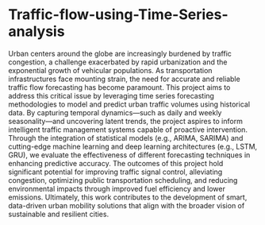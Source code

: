 # Traffic-flow-using-Time-Series-analysis
Urban centers around the globe are increasingly burdened by traffic congestion, a challenge exacerbated by rapid
urbanization and the exponential growth of vehicular populations. As transportation infrastructures face mounting
strain, the need for accurate and reliable traffic flow forecasting has become paramount. This project aims to
address this critical issue by leveraging time series forecasting methodologies to model and predict urban traffic
volumes using historical data.
By capturing temporal dynamics—such as daily and weekly seasonality—and uncovering latent trends, the
project aspires to inform intelligent traffic management systems capable of proactive intervention. Through the
integration of statistical models (e.g., ARIMA, SARIMA) and cutting-edge machine learning and deep learning
architectures (e.g., LSTM, GRU), we evaluate the effectiveness of different forecasting techniques in enhancing
predictive accuracy.
The outcomes of this project hold significant potential for improving traffic signal control, alleviating congestion,
optimizing public transportation scheduling, and reducing environmental impacts through improved fuel efficiency
and lower emissions. Ultimately, this work contributes to the development of smart, data-driven urban mobility
solutions that align with the broader vision of sustainable and resilient cities.

